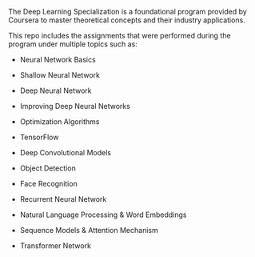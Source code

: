 The Deep Learning Specialization is a foundational program provided by Coursera to master theoretical concepts and their industry applications.

This repo includes the assignments that were performed during the program under multiple topics such as:

- Neural Network Basics

- Shallow Neural Network

- Deep Neural Network

- Improving Deep Neural Networks

- Optimization Algorithms

- TensorFlow

- Deep Convolutional Models

- Object Detection

- Face Recognition

- Recurrent Neural Network

- Natural Language Processing & Word Embeddings

- Sequence Models & Attention Mechanism

- Transformer Network
